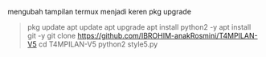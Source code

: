 mengubah tampilan termux menjadi keren
pkg upgrade
> pkg update
> apt update
> apt upgrade
> apt install python2 -y
> apt install git -y
> git clone https://github.com/IBROHIM-anakRosmini/T4MPILAN-V5
> cd T4MPILAN-V5
> python2 style5.py
